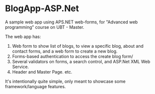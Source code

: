# BlogApp-ASP.Net

A sample web app using APS.NET web-forms, for "Advanced web programming" course on UBT - Master.


The web app has:
1. Web form to show list of blogs, to view a specific blog, about and contact forms, and a web form to create a new blog.
2. Forms-based authentication to access the create blog form/
3. Several validators on forms, a search control, and ASP.Net XML Web Service.
4. Header and Master Page.
etc.

It's intentionally quite simple, only meant to showcase some framework/language features.
